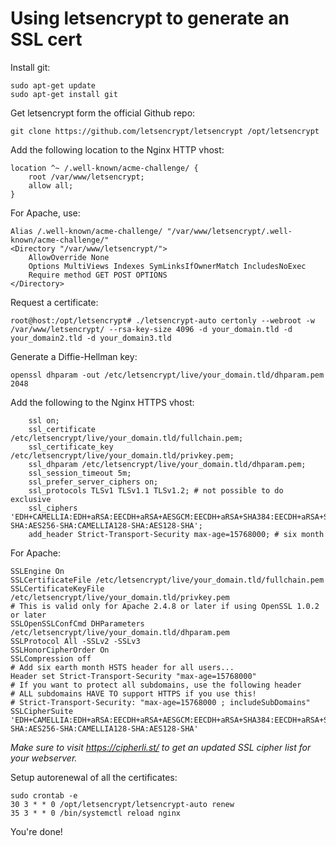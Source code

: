 # Using letsencrypt to generate an SSL cert

Install git:
```
sudo apt-get update
sudo apt-get install git
```

Get letsencrypt form the official Github repo:
```
git clone https://github.com/letsencrypt/letsencrypt /opt/letsencrypt
```

Add the following location to the Nginx HTTP vhost:
```
location ^~ /.well-known/acme-challenge/ {
    root /var/www/letsencrypt;
    allow all;
}
```

For Apache, use:
```
Alias /.well-known/acme-challenge/ "/var/www/letsencrypt/.well-known/acme-challenge/"
<Directory "/var/www/letsencrypt/">
    AllowOverride None
    Options MultiViews Indexes SymLinksIfOwnerMatch IncludesNoExec
    Require method GET POST OPTIONS
</Directory>
```

Request a certificate:
```
root@host:/opt/letsencrypt# ./letsencrypt-auto certonly --webroot -w /var/www/letsencrypt/ --rsa-key-size 4096 -d your_domain.tld -d your_domain2.tld -d your_domain3.tld
```

Generate a Diffie-Hellman key:
```
openssl dhparam -out /etc/letsencrypt/live/your_domain.tld/dhparam.pem 2048
```

Add the following to the Nginx HTTPS vhost:
```
    ssl on;
    ssl_certificate /etc/letsencrypt/live/your_domain.tld/fullchain.pem;
    ssl_certificate_key /etc/letsencrypt/live/your_domain.tld/privkey.pem;
    ssl_dhparam /etc/letsencrypt/live/your_domain.tld/dhparam.pem;
    ssl_session_timeout 5m;
    ssl_prefer_server_ciphers on;
    ssl_protocols TLSv1 TLSv1.1 TLSv1.2; # not possible to do exclusive
    ssl_ciphers 'EDH+CAMELLIA:EDH+aRSA:EECDH+aRSA+AESGCM:EECDH+aRSA+SHA384:EECDH+aRSA+SHA256:EECDH:+CAMELLIA256:+AES256:+CAMELLIA128:+AES128:+SSLv3:!aNULL:!eNULL:!LOW:!3DES:!MD5:!EXP:!PSK:!DSS:!RC4:!SEED:!ECDSA:CAMELLIA256-SHA:AES256-SHA:CAMELLIA128-SHA:AES128-SHA';
    add_header Strict-Transport-Security max-age=15768000; # six month
```

For Apache:
```
SSLEngine On
SSLCertificateFile /etc/letsencrypt/live/your_domain.tld/fullchain.pem
SSLCertificateKeyFile /etc/letsencrypt/live/your_domain.tld/privkey.pem
# This is valid only for Apache 2.4.8 or later if using OpenSSL 1.0.2 or later
SSLOpenSSLConfCmd DHParameters /etc/letsencrypt/live/your_domain.tld/dhparam.pem
SSLProtocol All -SSLv2 -SSLv3
SSLHonorCipherOrder On
SSLCompression off
# Add six earth month HSTS header for all users...
Header set Strict-Transport-Security "max-age=15768000"
# If you want to protect all subdomains, use the following header
# ALL subdomains HAVE TO support HTTPS if you use this!
# Strict-Transport-Security: "max-age=15768000 ; includeSubDomains"
SSLCipherSuite 'EDH+CAMELLIA:EDH+aRSA:EECDH+aRSA+AESGCM:EECDH+aRSA+SHA384:EECDH+aRSA+SHA256:EECDH:+CAMELLIA256:+AES256:+CAMELLIA128:+AES128:+SSLv3:!aNULL:!eNULL:!LOW:!3DES:!MD5:!EXP:!PSK:!DSS:!RC4:!SEED:!ECDSA:CAMELLIA256-SHA:AES256-SHA:CAMELLIA128-SHA:AES128-SHA'
```

*Make sure to visit https://cipherli.st/ to get an updated SSL cipher list for your webserver.*

Setup autorenewal of all the certificates:
```
sudo crontab -e
30 3 * * 0 /opt/letsencrypt/letsencrypt-auto renew
35 3 * * 0 /bin/systemctl reload nginx
```

You're done!
